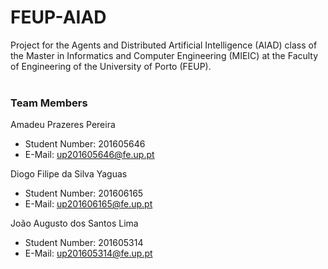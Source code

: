 # FEUP-AIAD
Project for the Agents and Distributed Artificial Intelligence (AIAD) class of the Master in Informatics and Computer Engineering (MIEIC) at the Faculty of Engineering of the University of Porto (FEUP).
<br><br>
### Team Members
Amadeu Prazeres Pereira<br>
* Student Number: 201605646
* E-Mail: up201605646@fe.up.pt

Diogo Filipe da Silva Yaguas<br>
* Student Number: 201606165
* E-Mail: up201606165@fe.up.pt

João Augusto dos Santos Lima<br>
* Student Number: 201605314
* E-Mail: up201605314@fe.up.pt

